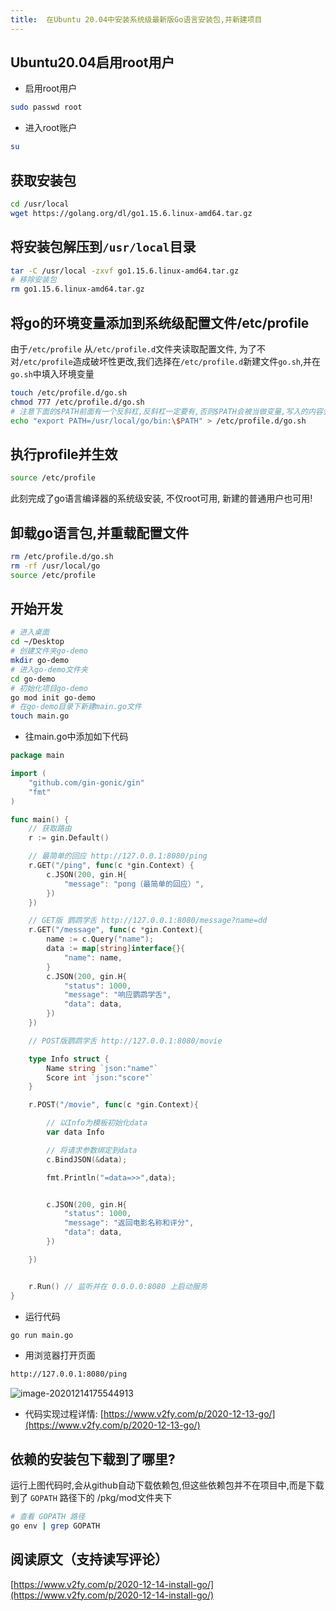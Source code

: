 ```yaml
---
title:  在Ubuntu 20.04中安装系统级最新版Go语言安装包,并新建项目
---
```


## Ubuntu20.04启用root用户

- 启用root用户

```sh
sudo passwd root
```

- 进入root账户

```sh
su
```

## 获取安装包

```sh
cd /usr/local
wget https://golang.org/dl/go1.15.6.linux-amd64.tar.gz
```

## 将安装包解压到`/usr/local`目录
```sh
tar -C /usr/local -zxvf go1.15.6.linux-amd64.tar.gz
# 移除安装包
rm go1.15.6.linux-amd64.tar.gz
```


## 将go的环境变量添加到系统级配置文件/etc/profile

由于`/etc/profile` 从`/etc/profile.d`文件夹读取配置文件, 为了不对`/etc/profile`造成破坏性更改,我们选择在`/etc/profile.d`新建文件`go.sh`,并在`go.sh`中填入环境变量

```sh
touch /etc/profile.d/go.sh
chmod 777 /etc/profile.d/go.sh
# 注意下面的$PATH前面有一个反斜杠,反斜杠一定要有,否则$PATH会被当做变量,写入的内容会超长
echo "export PATH=/usr/local/go/bin:\$PATH" > /etc/profile.d/go.sh
```

## 执行profile并生效

```sh
source /etc/profile
```


此刻完成了go语言编译器的系统级安装, 不仅root可用, 新建的普通用户也可用!



## 卸载go语言包,并重载配置文件

```sh
rm /etc/profile.d/go.sh
rm -rf /usr/local/go
source /etc/profile
```



## 开始开发


```sh
# 进入桌面
cd ~/Desktop
# 创建文件夹go-demo
mkdir go-demo
# 进入go-demo文件夹
cd go-demo
# 初始化项目go-demo
go mod init go-demo
# 在go-demo目录下新建main.go文件
touch main.go
```

- 往main.go中添加如下代码

```go
package main

import (
    "github.com/gin-gonic/gin"
    "fmt"
)

func main() {
    // 获取路由
    r := gin.Default()

    // 最简单的回应 http://127.0.0.1:8080/ping
    r.GET("/ping", func(c *gin.Context) {
        c.JSON(200, gin.H{
            "message": "pong（最简单的回应）",
        })
    })

    // GET版 鹦鹉学舌 http://127.0.0.1:8080/message?name=dd
    r.GET("/message", func(c *gin.Context){
        name := c.Query("name");
        data := map[string]interface{}{
            "name": name,
        }
        c.JSON(200, gin.H{
            "status": 1000,
            "message": "响应鹦鹉学舌",
            "data": data,
        })
    })

    // POST版鹦鹉学舌 http://127.0.0.1:8080/movie

    type Info struct {
        Name string `json:"name"`
        Score int `json:"score"`
    }

    r.POST("/movie", func(c *gin.Context){

        // 以Info为模板初始化data
        var data Info

        // 将请求参数绑定到data
        c.BindJSON(&data);

        fmt.Println("=data=>>",data);


        c.JSON(200, gin.H{
            "status": 1000,
            "message": "返回电影名称和评分",
            "data": data,
        })

    })


    r.Run() // 监听并在 0.0.0.0:8080 上启动服务
}
```

- 运行代码


```sh
go run main.go
```

- 用浏览器打开页面

```html
http://127.0.0.1:8080/ping
```

![image-20201214175544913](https://www.v2fy.com/asset/0i/jikemiji/jikemiji-md/2020-12-14-install-go.assets/image-20201214175544913.png)



- 代码实现过程详情: [https://www.v2fy.com/p/2020-12-13-go/](https://www.v2fy.com/p/2020-12-13-go/)



## 依赖的安装包下载到了哪里?

运行上图代码时,会从github自动下载依赖包,但这些依赖包并不在项目中,而是下载到了 `GOPATH` 路径下的 /pkg/mod文件夹下

```sh
# 查看 GOPATH 路径
go env | grep GOPATH
```




## 阅读原文（支持读写评论）

[https://www.v2fy.com/p/2020-12-14-install-go/](https://www.v2fy.com/p/2020-12-14-install-go/)

